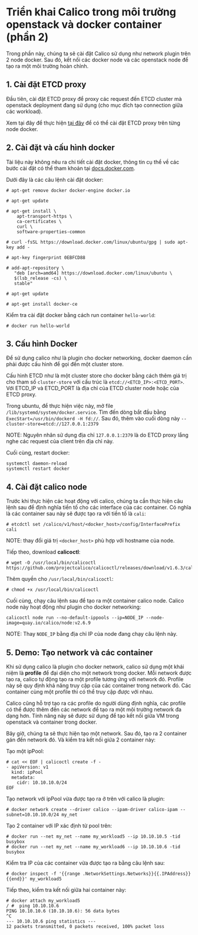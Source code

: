 # Triển khai Calico trong môi trường openstack và docker container (phần 2)

Trong phần này, chúng ta sẽ cài đặt Calico sử dụng như network plugin trên 2 node docker. Sau đó, kết nối các docker node và các openstack node để tạo ra một môi trường hoàn chỉnh.

## 1. Cài đặt ETCD proxy
Đầu tiên, cài đặt ETCD proxy để proxy các request đến ETCD cluster mà openstack deployment đang sử dụng (cho mục đích tạo connection giữa các workload).

Xem tại đây để thực hiện [tại đây](https://github.com/huynhducbk95/networking_document/blob/master/Calico_Document/calico_install.md#2-c%C3%A0i-%C4%91%E1%BA%B7t-etcd-cluster) để có thể cài đặt ETCD proxy trên từng node docker.

## 2. Cài đặt và cấu hình docker
Tài liệu này không nêu ra chi tiết cài đặt docker, thông tin cụ thể về các bước cài đặt có thể tham khoản tại [docs.docker.com](https://docs.docker.com/).

Dưới đây là các câu lệnh cài đặt docker:
```
# apt-get remove docker docker-engine docker.io

# apt-get update

# apt-get install \
    apt-transport-https \
    ca-certificates \
    curl \
    software-properties-common

# curl -fsSL https://download.docker.com/linux/ubuntu/gpg | sudo apt-key add -

# apt-key fingerprint 0EBFCD88

# add-apt-repository \
   "deb [arch=amd64] https://download.docker.com/linux/ubuntu \
   $(lsb_release -cs) \
   stable"

# apt-get update

# apt-get install docker-ce
```

Kiểm tra cài đặt docker bằng cách run container `hello-world`:

```
# docker run hello-world
```

## 3. Cấu hình Docker
Để sử dụng calico như là plugin cho docker networking, docker daemon cần phải được cấu hình để gọi đến một cluster store.

Cấu hình ETCD như là một cluster store cho docker bằng cách thêm giá trị cho tham số `cluster-store` với cấu trúc là `etcd://<ETCD_IP>:<ETCD_PORT>`. Với ETCD_IP và ETCD_PORT là địa chỉ của ETCD cluster node hoặc của ETCD proxy.

Trong ubuntu, để thực hiện việc này, mở file `/lib/systemd/system/docker.service`. Tìm đến dòng bắt đầu bằng `ExecStart=/usr/bin/dockerd -H fd://`. Sau đó, thêm vào cuối dòng này `--cluster-store=etcd://127.0.0.1:2379`

NOTE: Nguyên nhân sử dụng địa chỉ `127.0.0.1:2379` là do ETCD proxy lắng nghe các request của client trên địa chỉ này.

Cuối cùng, restart docker:

```
systemctl daemon-reload
systemctl restart docker
```

## 4. Cài đặt calico node

Trước khi thực hiện các hoạt động với calico, chúng ta cần thực hiện câu lệnh sau để định nghĩa tiền tố cho các interface của các container. Có nghĩa là các container sau này sẽ được tạo ra với tiền tố là `cali`:

```
# etcdctl set /calico/v1/host/<docker_host>/config/InterfacePrefix cali
```

NOTE: thay đổi giá trị `<docker_host>` phù hợp với hostname của node.

Tiếp theo, download **calicoctl**:

```
# wget -O /usr/local/bin/calicoctl https://github.com/projectcalico/calicoctl/releases/download/v1.6.3/calicoctl
```

Thêm quyền cho `/usr/local/bin/calicoctl`:

```
# chmod +x /usr/local/bin/calicoctl
```

Cuối cùng, chạy câu lệnh sau để tạo ra một container calico node. Calico node này hoạt động như plugin cho docker networking:

```
calicoctl node run --no-default-ippools --ip=NODE_IP --node-image=quay.io/calico/node:v2.6.9
```

NOTE: Thay `NODE_IP` bằng địa chỉ IP của node đang chạy câu lệnh này.

## 5. Demo: Tạo network và các container

Khi sử dụng calico là plugin cho docker network, calico sử dụng một khái niệm là **profile** để đại diện cho một network trong docker. Mỗi network được tạo ra, calico tự động tạo ra một profile tương ứng với network đó. Profile này sẽ quy định khả năng truy cập của các container trong network đó. Các container cùng một profile thì có thể truy cập được với nhau.

Calico cũng hỗ trợ tạo ra các profile do người dùng định nghĩa, các profile có thể được thêm đến các network để tạo ra một môi trường network đa dạng hơn. Tính năng này sẽ được sử dụng để tạo kết nối giữa VM trong openstack và container trong docker.

Bây giờ, chúng ta sẽ thực hiện tạo một network. Sau đó, tạo ra 2 container gán đến network đó. Và kiểm tra kết nối giứa 2 container này:

Tạo một ipPool:

```
# cat << EOF | calicoctl create -f -
- apiVersion: v1
  kind: ipPool
  metadata:
    cidr: 10.10.10.0/24
EOF
```

Tạo network với ipPool vừa được tạo ra ở trên với calico là plugin:

```
# docker network create --driver calico --ipam-driver calico-ipam --subnet=10.10.10.0/24 my_net
```

Tạo 2 container với IP xác định từ pool trên:

```
# docker run --net my_net --name my_workload5 --ip 10.10.10.5 -tid busybox
# docker run --net my_net --name my_workload6 --ip 10.10.10.6 -tid busybox
```

Kiểm tra IP của các container vừa được tạo ra bằng câu lệnh sau:

```
# docker inspect -f '{{range .NetworkSettings.Networks}}{{.IPAddress}}{{end}}' my_workload5
```

Tiếp theo, kiểm tra kết nối giữa hai container này:
```
# docker attach my_workload5
/ #  ping 10.10.10.6
PING 10.10.10.6 (10.10.10.6): 56 data bytes
^C
--- 10.10.10.6 ping statistics ---
12 packets transmitted, 0 packets received, 100% packet loss
```
